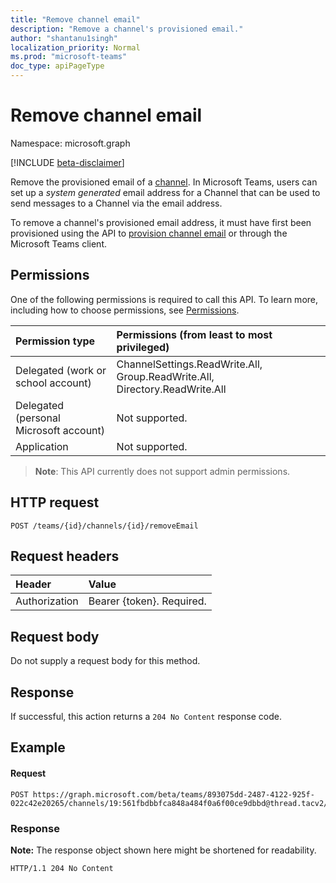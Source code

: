 ```yaml
---
title: "Remove channel email"
description: "Remove a channel's provisioned email."
author: "shantanu1singh"
localization_priority: Normal
ms.prod: "microsoft-teams"
doc_type: apiPageType
---
```


# Remove channel email

Namespace: microsoft.graph

[!INCLUDE [beta-disclaimer](../../includes/beta-disclaimer.md)]

Remove the provisioned email of a [channel](../resources/channel.md).
In Microsoft Teams, users can set up a *system generated* email address for a Channel that can be used to send messages to a Channel via the email address.

To remove a channel's provisioned email address, it must have first been provisioned using the API to [provision channel email](channel-provisionemail.md) or through the Microsoft Teams client.

## Permissions

One of the following permissions is required to call this API. To learn more, including how to choose permissions, see [Permissions](/graph/permissions-reference).

| Permission type                        | Permissions (from least to most privileged)                                 |
| :------------------------------------- | :-------------------------------------------------------------------------- |
| Delegated (work or school account)     | ChannelSettings.ReadWrite.All, Group.ReadWrite.All, Directory.ReadWrite.All |
| Delegated (personal Microsoft account) | Not supported.                                                              |
| Application                            | Not supported.                                                              |

> **Note**: This API currently does not support admin permissions.

## HTTP request
<!-- { "blockType": "ignored" } -->
```http
POST /teams/{id}/channels/{id}/removeEmail
```
## Request headers
| Header        | Value                     |
| :------------ | :------------------------ |
| Authorization | Bearer {token}. Required. |

## Request body

Do not supply a request body for this method.

## Response

If successful, this action returns a `204 No Content` response code.

## Example
#### Request
<!-- {
  "blockType": "request",
  "name": "channel_removeemail"
}
-->
```http
POST https://graph.microsoft.com/beta/teams/893075dd-2487-4122-925f-022c42e20265/channels/19:561fbdbbfca848a484f0a6f00ce9dbbd@thread.tacv2/removeEmail
```

### Response
**Note:** The response object shown here might be shortened for readability.
<!-- {
  "blockType": "response",
  "truncated": true
}
-->
``` http
HTTP/1.1 204 No Content
```
<!-- uuid: e848414b-4669-4484-ac36-1504c58a3fb8
2015-10-25 14:57:30 UTC -->
<!--
{
  "type": "#page.annotation",
  "description": "Remove channel email",
  "keywords": "",
  "section": "documentation",
  "tocPath": "",
  "suppressions": []
}
-->


